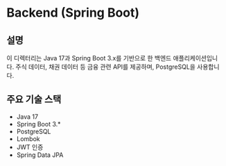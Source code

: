 # Backend (Spring Boot)

## 설명
이 디렉터리는 Java 17과 Spring Boot 3.x를 기반으로 한 백엔드 애플리케이션입니다. 주식 데이터, 채권 데이터 등 금융 관련 API를 제공하며, PostgreSQL을 사용합니다.

## 주요 기술 스택
- Java 17
- Spring Boot 3.*
- PostgreSQL
- Lombok
- JWT 인증
- Spring Data JPA